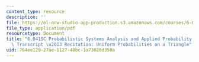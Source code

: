```yaml
---
content_type: resource
description: ''
file: https://ol-ocw-studio-app-production.s3.amazonaws.com/courses/6-041sc-probabilistic-systems-analysis-and-applied-probability-fall-2013/764ee12927ae112740bc1a73020d350a_MIT6_041SCF13_Uniform_Probabilities_on_a_Triangle_300k.pdf
file_type: application/pdf
resourcetype: Document
title: "6.041SC Probabilistic Systems Analysis and Applied Probability, Fall 2013\
  \ Transcript \u2013 Recitation: Uniform Probabilities on a Triangle"
uid: 764ee129-27ae-1127-40bc-1a73020d350a
---
```

